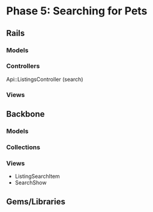 # Phase 5: Searching for Pets

## Rails
### Models

### Controllers
Api::ListingsController (search)

### Views

## Backbone
### Models

### Collections

### Views
* ListingSearchItem
* SearchShow

## Gems/Libraries

